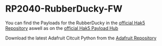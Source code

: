 # RP2040-RubberDucky-FW

You can find the Payloads for the RubberDucky in the [official Hak5 Repository](https://github.com/hak5/usbrubberducky-payloads) aswell as on the [official Hak5 Payload Hub](https://hak5.org/blogs/payloads/tagged/usb-rubber-ducky)

Download the latest Adafruit Citcuit Python from the [Adafruit Repository](https://github.com/adafruit/circuitpython/releases)
